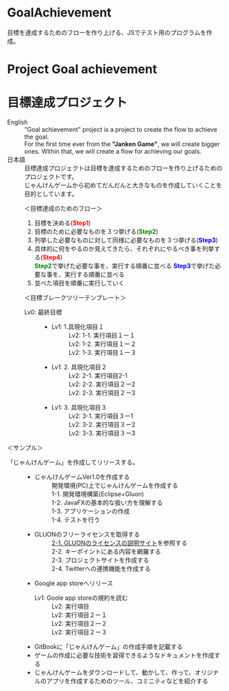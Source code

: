 # GoalAchievement
目標を達成するためのフローを作り上げる、JSでテスト用のプログラムを作成。
<h1>Project Goal achievement</h1>
<h1>目標達成プロジェクト</h1>
<dl>
<dt>English</dt>
<dd>
"Goal achievement" project  is a project to create the flow to achieve the goal.<br>
For the first time ever from the <b>"Janken Game"</b>, we will create bigger ones.
Within that, we will create a flow for achieving our goals.
</dd>
<dt>日本語</dt>
<dd>
目標達成プロジェクトは目標を達成するためのフローを作り上げるためのプロジェクトです。<br>
じゃんけんゲームから初めてだんだんと大きなものを作成していくことを目的としています。<br>

＜目標達成のためのフロー＞
<ol>
<li>目標を決める(<font color="Red"><b>Step1</b></font>)</li>
<li>目標のために必要なものを３つ挙げる(<font color="Green"><b>Step2</b></font>)</li>
<li>列挙した必要なものに対して同様に必要なものを３つ挙げる(<font color="Blue"><b>Step3</b></font>)</li>
<li>具体的に何をやるのか見えてきたら、それぞれにやるべき事を列挙する(<font color="red"><b>Step4</b></font>)</li>
<lil><font color="Green"><b>Step2</b></font>で挙げた必要な事を、実行する順番に並べる</li>
<lil><font color="Blue"><b>Step3</b></font>で挙げた必要な事を、実行する順番に並べる</li>
<li>並べた項目を順番に実行していく</li>
</ol>

＜目標ブレークツリーテンプレート＞
<dl><dt>Lv0: 最終目標</dt>
<dd><ul>
<li>
<dl><dt>Lv1: 1.具現化項目１</dt>
<dd> Lv2: 1-1. 実行項目１ー１</dd>
<dd> Lv2: 1-2. 実行項目１ー２</dd>
<dd> Lv2: 1-3. 実行項目１ー３</dd>
</dl>
</li>
<li>
<dl><dt>Lv1: 2. 具現化項目２</dt>
<dd>Lv2: 2-1. 実行項目2-1</dd>
<dd> Lv2: 2-2. 実行項目２ー2</dd>
<dd> Lv2: 2-3. 実行項目２ー3</dd>
</li>
<li>
<dl><dt>Lv1: 3. 具現化項目３</dt>
<dd>Lv2: 3-1. 実行項目３ー1</dd>
<dd>Lv2: 3-2. 実行項目３ー2</dd>
<dd>Lv2: 3-3. 実行項目３ー3</dd>
</li>
</ul></dd>
</dd>
</dl>

＜サンプル＞
<dl><dt>「じゃんけんゲーム」を作成してリリースする。</dt>
<dd><ul>
<li>
<dl><dt>じゃんけんゲームVer1.0を作成する</dt>
<dd> 開発環境(PC)上でじゃんけんゲームを作成する</dd>
<dd>1-1. 開発環境構築(Eclipse+Gluon)</dd>
<dd>1-2. JavaFXの基本的な扱い方を理解する</dd>
<dd>1-3. アプリケーションの作成</dd>
<dd>1-4. テストを行う</dd>
</dl>
</li>
<li>
<dl><dt>GLUONのフリーライセンスを取得する</dt>
<dd><a href="https://gluonhq.com/programs/free-gluon-licenses/open-source-license-request/">2-1. GLUONのライセンスの説明サイト</a>を参照する</dd>
<dd>2-2. キーポイントにある内容を網羅する</dd>
<dd>2-3. プロジェクトサイトを作成する</dd>
<dd>2-4. Twitterへの連携機能を作成する</dd>
</li>
<li>Google app storeへリリース
<dl><dt>Lv1: Goole app storeの規約を読む</dt>
<dd>Lv2: 実行項目</dd>
<dd> Lv2: 実行項目２ー１</dd>
<dd> Lv2: 実行項目２ー２</dd>
<dd> Lv2: 実行項目２ー３</dd>

</li>
<li>GitBookに「じゃんけんゲーム」の作成手順を記載する</li>
<li>ゲームの作成に必要な技術を習得できるようなドキュメントを作成する</li>
<li>じゃんけんゲームをダウンロードして、動かして、作って、オリジナルのアプリを作成するためのツール、コミニティなどを紹介する</li>
</ul></dd>
</dd>
</dl>
